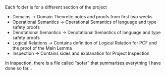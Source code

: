 Each folder is for a different section of the project  

* Domains -> Domain Theoretic notes and proofs from first two weeks
* Operational Semantics -> Operational Semantics of language and type safety proofs
* Denotational Semantics -> Denotational Semantics of language and type safety proofs
* Logical Relations -> Contains definition of Logical Relation for PCF and the proof of the Main Lemma
* Inspection -> Contains sides and explanation for Project Inspection  

In Inspection, there is a file called "sofar" that summarises everything I have done so far...

